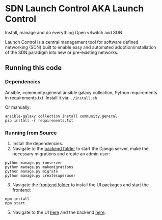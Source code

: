# SDN Launch Control AKA Launch Control
Install, manage and do everything Open vSwitch and SDN.

Launch Control is a central management tool for software defined networking (SDN) built to enable easy and automated adoption/installation of the SDN paradigm into new or pre-existing networks.

## Running this code

### Dependencies
Ansible, community.general ansible galaxy collection, Python requirements in requirements.txt. Install it via:
```./install.sh```

Or manually:
```
ansible-galaxy collection install community.general
pip install -r requirements.txt
```

### Running from Source
1. Install the dependencies.
2. Navigate to the [backend folder](backend/control_center) to start the Django server, make the necessary migrations and create an admin user:
```
python manage.py runserver
python manage.py makemigrations
python manage.py migrate
python manage.py createsuperuser
```
3. Navigate the [frontend folder](ui/control-center) to install the UI packages and start the frontend:
```
npm install
npm start
```
5. Navigate to the UI [here](http://localhost:3000) and the backend [here](http://127.0.0.1:8000/admin).

